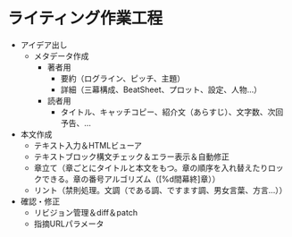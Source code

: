 # ライティング作業工程

* アイデア出し
    * メタデータ作成
        * 著者用
            * 要約（ログライン、ピッチ、主題）
            * 詳細（三幕構成、BeatSheet、プロット、設定、人物…）
        * 読者用
            * タイトル、キャッチコピー、紹介文（あらすじ）、文字数、次回予告、…
* 本文作成
    * テキスト入力＆HTMLビューア
    * テキストブロック構文チェック＆エラー表示＆自動修正
    * 章立て（章ごとにタイトルと本文をもつ。章の順序を入れ替えたりロックできる。章の番号アルゴリズム（[%d間幕終]章））
    * リント（禁則処理。文調（である調、ですます調、男女言葉、方言…））
* 確認・修正
    * リビジョン管理＆diff＆patch
    * 指摘URLパラメータ

